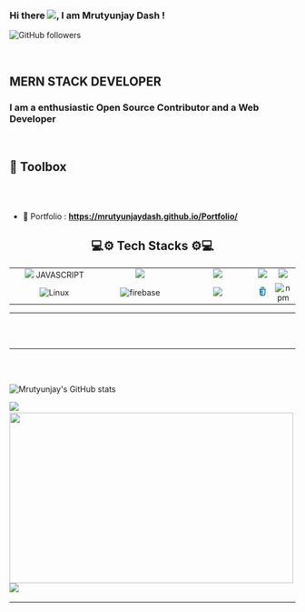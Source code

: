 ### Hi there <img src="https://raw.githubusercontent.com/MartinHeinz/MartinHeinz/master/wave.gif" width="30px">, <strong>I am Mrutyunjay Dash</strong> !
![GitHub followers](https://img.shields.io/github/followers/mrutyunjaydash?style=social)

<br>

<h2>MERN STACK DEVELOPER</h2>
<h3>I am a enthusiastic Open Source Contributor and a Web Developer</h3>
<br>

<h2>🧰 Toolbox</h2>
<br><br>

- 👨‍ Portfolio : **https://mrutyunjaydash.github.io/Portfolio/**
<h2 align='center'>💻⚙ Tech Stacks ⚙💻</h2>

<table width="100">
<tr>
    <td align='center' width="190">
        <img src="https://github.com/abranhe/programming-languages-logos/blob/master/src/javascript/javascript.svg" width="80">
        JAVASCRIPT
    </td>
    <td align='center' width="190">
        <img src="https://user-images.githubusercontent.com/68724228/119315331-5cea3780-bc93-11eb-9bbf-bc2c9f083e00.png" width="60">
    </td>
    <td align='center' width="190">
        <img src="https://git-scm.com/images/logos/downloads/Git-Icon-1788C.png" width="80">
    </td>
    <td align='center'>
        <img src="https://www.vectorlogo.zone/logos/nodejs/nodejs-ar21.svg" >
    </td>
    <td align='center'>
        <img src="https://user-images.githubusercontent.com/68724228/119316381-85266600-bc94-11eb-97ed-3dafb4eb7a43.png" width="80">
    </td>
</tr>
<tr>
    <td align='center'>
        <img src = 'https://cdn.worldvectorlogo.com/logos/linux-tux.svg' alt = 'Linux' height = '80' width = '80'/>
    </td>
    <td align='center'>
        <img src = 'https://cdn.worldvectorlogo.com/logos/firebase-1.svg' alt = 'firebase' height = '80' width = '80'/>
    </td>
    <td align='center'>
        <img src="https://image.flaticon.com/icons/png/512/732/732212.png" width="60">
    </td>
    <td align='center'>
        <img src="https://raw.githubusercontent.com/devicons/devicon/0d6c64dbbf311879f7d563bfc3ccf559f9ed111c/icons/css3/css3-original-wordmark.svg" width="60">
    </td>
    <td align='center'>
        <img src = 'https://cdn.worldvectorlogo.com/logos/npm.svg' alt = 'npm' height = '80' width = '80'/>
    </td>
</tr>
</table>

---

<br><br>

---
<br><br>

![Mrutyunjay's GitHub stats](https://github-readme-stats.vercel.app/api?username=mrutyunjaydash&count_private=true&theme=vue)


</p>
<p align="left">
<img height="300px" src="https://github-readme-stats.vercel.app/api/top-langs/?username=mrutyunjaydash&theme=vue">
<img align="left" height="300px" width="500px" src="https://github-readme-streak-stats.herokuapp.com/?user=mrutyunjaydash&theme=vue">
</p>
<img src="https://activity-graph.herokuapp.com/graph?username=mrutyunjaydash&bg_color=f5f5f5&color=000000&line=00b300&point=000000">

---
